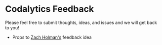 Codalytics Feedback
========

Please feel free to submit thoughts, ideas, and issues and we will get back to you!

* Props to [Zach Holman's](http://zachholman.com/) feedback idea
